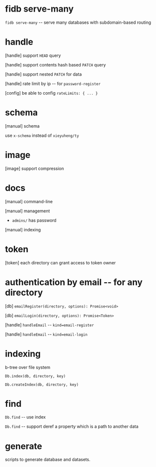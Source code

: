 # fidb serve-many

`fidb serve-many` -- serve many databases with subdomain-based routing

# handle

[handle] support `HEAD` query

[handle] support contents hash based `PATCH` query

[handle] support nested `PATCH` for data

[handle] rate limit by ip -- for `password-register`

[config] be able to config `rateLimits: { ... }`

# schema

[manual] schema

use `x-schema` instead of `xieyuheng/ty`

# image

[image] support compression

# docs

[manual] command-line

[manual] management

- `admins/` has password

[manual] indexing

# token

[token] each directory can grant access to token owner

# authentication by email -- for any directory

[db] `emailRegister(directory, options): Promise<void>`

[db] `emailLogin(directory, options): Promise<Token>`

[handle] `handleEmail` -- `kind=email-register`

[handle] `handleEmail` -- `kind=email-login`

# indexing

b-tree over file system

`Db.index(db, directory, key)`

`Db.createIndex(db, directory, key)`

# find

`Db.find` -- use index

`Db.find` -- support deref a property which is a path to another data

# generate

scripts to generate database and datasets.
